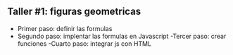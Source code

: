 
## Taller #1: figuras geometricas

- Primer paso: definir las formulas
- Segundo paso: implentar las formulas en Javascript
-Tercer paso: crear funciones
-Cuarto paso: integrar js con HTML